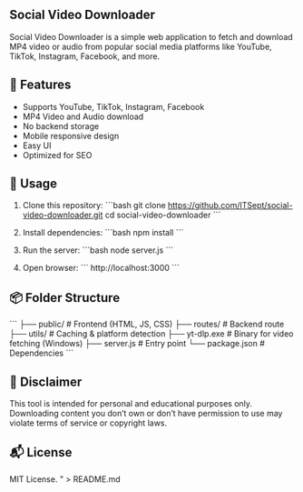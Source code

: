 ## Social Video Downloader

Social Video Downloader is a simple web application to fetch and download MP4 video or audio from popular social media platforms like YouTube, TikTok, Instagram, Facebook, and more.

## 🌟 Features
- Supports YouTube, TikTok, Instagram, Facebook
- MP4 Video and Audio download
- No backend storage
- Mobile responsive design
- Easy UI
- Optimized for SEO

## 🚀 Usage
1. Clone this repository:
   \`\`\`bash
   git clone https://github.com/ITSept/social-video-downloader.git
   cd social-video-downloader
   \`\`\`

2. Install dependencies:
   \`\`\`bash
   npm install
   \`\`\`

3. Run the server:
   \`\`\`bash
   node server.js
   \`\`\`

4. Open browser:
   \`\`\`
   http://localhost:3000
   \`\`\`

## 📦 Folder Structure
\`\`\`
├── public/          # Frontend (HTML, JS, CSS)
├── routes/          # Backend route
├── utils/           # Caching & platform detection
├── yt-dlp.exe       # Binary for video fetching (Windows)
├── server.js        # Entry point
└── package.json     # Dependencies
\`\`\`

## 📄 Disclaimer
This tool is intended for personal and educational purposes only. Downloading content you don’t own or don’t have permission to use may violate terms of service or copyright laws.

## 📬 License
MIT License.
" > README.md
